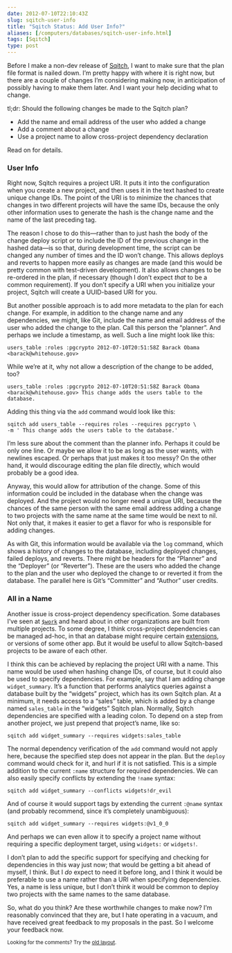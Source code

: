 ```yaml
--- 
date: 2012-07-10T22:10:43Z
slug: sqitch-user-info
title: "Sqitch Status: Add User Info?"
aliases: [/computers/databases/sqitch-user-info.html]
tags: [Sqitch]
type: post
---
```


<p>Before I make a non-dev release of <a href="http://sqitch.org/">Sqitch</a>, I want to make sure that the plan file format is nailed down. I’m pretty happy with where it is right now, but there are a couple of changes I’m considering making now, in anticipation of possibly having to make them later. And I want your help deciding what to change.</p>

<p>tl;dr: Should the following changes be made to the Sqitch plan?</p>

<ul>
<li>Add the name and email address of the user who added a change</li>
<li>Add a comment about a change</li>
<li>Use a project name to allow cross-project dependency declaration</li>
</ul>


<p>Read on for details.</p>

<h3>User Info</h3>

<p>Right now, Sqitch requires a project URI. It puts it into the configuration when you create a new project, and then uses it in the text hashed to create unique change IDs. The point of the URI is to minimize the chances that changes in two different projects will have the same IDs, because the only other information uses to generate the hash is the change name and the name of the last preceding tag.</p>

<p>The reason I chose to do this—rather than to just hash the body of the change deploy script or to include the ID of the previous change in the hashed data—is so that, during development time, the script can be changed any number of times and the ID won’t change. This allows deploys and reverts to happen more easily as changes are made (and this would be pretty common with test-driven development). It also allows changes to be re-ordered in the plan, if necessary (though I don’t expect <em>that</em> to be a common requirement). If you don’t specify a URI when you initialize your project, Sqitch will create a UUID-based URI for you.</p>

<p>But another possible approach is to add more metadata to the plan for each change. For example, in addition to the change name and any dependencies, we might, like Git, include the name and email address of the user who added the change to the plan. Call this person the “planner”. And perhaps we include a timestamp, as well. Such a line might look like this:</p>

<pre><code>users_table :roles :pgcrypto 2012-07-10T20:51:58Z Barack Obama &lt;barack@whitehouse.gov&gt;
</code></pre>

<p>While we’re at it, why not allow a description of the change to be added, too?</p>

<pre><code>users_table :roles :pgcrypto 2012-07-10T20:51:58Z Barack Obama &lt;barack@whitehouse.gov&gt; This change adds the users table to the database.
</code></pre>

<p>Adding this thing via the <code>add</code> command would look like this:</p>

<pre><code>sqitch add users_table --requires roles --requires pgcrypto \
-m ' This change adds the users table to the database.'
</code></pre>

<p>I’m less sure about the comment than the planner info. Perhaps it could be only one line. Or maybe we allow it to be as long as the user wants, with newlines escaped. Or perhaps that just makes it too messy? On the other hand, it would discourage editing the plan file directly, which would probably be a good idea.</p>

<p>Anyway, this would allow for attribution of the change. Some of this information could be included in the database when the change was deployed. And the project would no longer need a unique URI, because the chances of the same person with the same email address adding a change to two projects with the same name at the same time would be next to nil. Not only that, it makes it easier to get a flavor for who is responsible for adding changes.</p>

<p>As with Git, this information would be available via the <code>log</code> command, which shows a history of changes to the database, including deployed changes, failed deploys, and reverts. There might be headers for the “Planner” and the “Deployer” (or “Reverter”). These are the users who added the change to the plan and the user who deployed the change to or reverted it from the database. The parallel here is Git’s “Committer” and “Author” user credits.</p>

<h3>All in a Name</h3>

<p>Another issue is cross-project dependency specification. Some databases I’ve seen at <a href="http://iovation.com/"><code>$work</code></a> and  heard about in other organizations are built from multiple projects. To some degree, I think cross-project dependencies can be managed ad-hoc, in that an database might require certain <a href="http://www.postgresql.org/docs/9.1/static/extend-extensions.html">extensions</a>, or versions of some other app. But it would be useful to allow Sqitch-based projects to be aware of each other.</p>

<p>I think this can be achieved by replacing the project URI with a name. This name would be used when hashing change IDs, of course, but it could also be used to specify dependencies. For example, say that I am adding change <code>widget_summary</code>. It’s a function that performs analytics queries against a database built by the “widgets” project, which has its own Sqitch plan. At a minimum, it needs access to a “sales” table, which is added by a change named <code>sales_table</code> in the “widgets” Sqitch plan. Normally, Sqitch dependencies are specified with a leading colon. To depend on a step from another project, we just prepend that project’s name, like so:</p>

<pre><code>sqitch add widget_summary --requires widgets:sales_table
</code></pre>

<p>The normal dependency verification of the <code>add</code> command would not apply here, because the specified step does not appear in the plan. But the <code>deploy</code> command would check for it, and hurl if it is not satisfied. This is a simple addition to the current <code>:name</code> structure for required dependencies. We can also easily specify conflicts by extending the <code>!name</code> syntax:</p>

<pre><code>sqitch add widget_summary --conflicts widgets!dr_evil
</code></pre>

<p>And of course it would support tags by extending the current <code>:@name</code> syntax (and probably recommend, since it’s completely unambiguous):</p>

<pre><code>sqitch add widget_summary --requires widgets:@v1_0_0
</code></pre>

<p>And perhaps we can even allow it to specify a project name without requiring a specific deployment target, using <code>widgets:</code> or <code>widgets!</code>.</p>

<p>I don’t plan to add the specific support for specifying and checking for dependencies in this way just now; that would be getting a bit ahead of myself, I think. But I <em>do</em> expect to need it before long, and I think it would be preferable to use a name rather than a URI when specifying dependencies. Yes, a name is less unique, but I don’t think it would be common to deploy two projects with the same names to the same database.</p>

<p>So, what do you think? Are these worthwhile changes to make now? I’m reasonably convinced that they are, but I hate operating in a vacuum, and have received great feedback to my proposals in the past. So I welcome your feedback now.</p>

<p class="past"><small>Looking for the comments? Try the <a rel="nofollow" href="//past.justatheory.com/computers/databases/sqitch-user-info.html">old layout</a>.</small></p>


